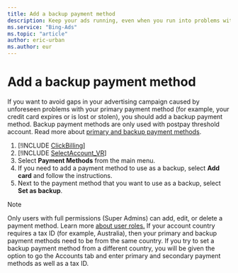```yaml
---
title: Add a backup payment method
description: Keep your ads running, even when you run into problems with your primary payment method, by setting a backup payment method. Get step-by-step instructions on adding a backup.
ms.service: "Bing-Ads"
ms.topic: "article"
author: eric-urban
ms.author: eur
---
```


# Add a backup payment method

If you want to avoid gaps in your advertising campaign caused by unforeseen problems with your primary payment method (for example, your credit card expires or is lost or stolen), you should add a backup payment method. Backup payment methods are only used with postpay threshold account. Read more about [primary and backup payment methods](./hlp_BA_CONC_AvailablePaymentMethods.md).

1. [!INCLUDE [ClickBilling](./includes/ClickBilling.md)]
1. [!INCLUDE [SelectAccount_VR](./includes/SelectAccount_VR.md)]
1. Select **Payment Methods** from the main menu.
1. If you need to add a payment method to use as a backup, select **Add card** and follow the instructions.
1. Next to the payment method that you want to use as a backup, select **Set as backup**.

> [!NOTE]
> Only users with full permissions (Super Admins) can add, edit, or delete a payment method. Learn more [about user roles.](./hlp_BA_CONC_SSUserRoles.md)
> If your account country requires a tax ID (for example, Australia), then your primary and backup payment methods need to be from the same country. If you try to set			a backup payment method from a different country, you will be given the option to go the Accounts tab and enter primary and secondary			payment methods as well as a tax ID.


